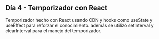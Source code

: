 ## Día 4 - Temporizador con React

Temporizador hecho con React usando CDN y hooks como useState y useEffect para reforzar el conocimiento.
además se utilizó setInterval y clearInterval para el manejo del temporizador.
